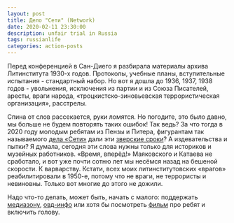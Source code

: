 ```yaml
---
layout: post
title: Дело "Сети" (Network)
date: 2020-02-11 23:30:00
description: unfair trial in Russia
tags: russianlife
categories: action-posts
---
```

Перед конференцией в Сан-Диего я разбирала материалы архива Литинститута 1930-х годов. Протоколы, учебные планы, вступительные испытания - стандартный набор. Но вот я дошла до 1936, 1937, 1938 годов - увольнения, исключения из партии и из Союза Писателей, аресты, враги народа, «троцкистско-зиновьевская террористическая организация», расстрелы.

Спина от слов рассекается, руки ломятся. Но погодите, это было давно, мы больше не будем повторять таких ошибок! Так ведь? За что тогда в 2020 году молодым ребятам из Пензы и Питера, фигурантам так называемого [дела «Сети»](https://meduza.io/feature/2019/04/08/set-glavnoe-delo-protiv-levyh-aktivistov-v-rossii) дали эти [зверские сроки](https://meduza.io/short/2020/02/10/kakie-sroki-poluchili-figuranty-dela-seti-v-odnoy-kartinke)? А издевательства и пытки? Я думала, сегодня эти слова нужны только для историков и музейных работников. «Время, вперёд!» Маяковского и Катаева не сработало, и вот уже почти сотню лет мы несёмся назад на бешеной скорости. К варварству. Кстати, всех моих литинститутовских «врагов» реабилитировали в 1950-е, потому что не враги, не террористы и невиновны. Только вот многие до этого не дожили.

Надо что-то делать, может быть, начать с малого: поддержать [медиазону](https://donate.zona.media/), [овд-инфо](https://donate.ovd.legal/) или хотя бы посмотреть [фильм](https://www.youtube.com/watch?v=86PEmyL7gQ4) про ребят и включить голову.
